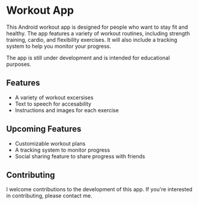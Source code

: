 # Workout App

This Android workout app is designed for people who want to stay fit and healthy. The app features a variety of workout routines, including strength training, cardio, and flexibility exercises.
It will also include a tracking system to help you monitor your progress.

The app is still under development and is intended for educational purposes.

## Features
- A variety of workout excersises
- Text to speech for accesability
- Instructions and images for each exercise

## Upcoming Features
- Customizable workout plans
- A tracking system to monitor progress
- Social sharing feature to share progress with friends


## Contributing
I welcome contributions to the development of this app. If you're interested in contributing, please contact me.

